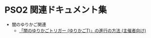 # PSO2 関連ドキュメント集

- 闇のゆりかご関連
    -  [「闇のゆりかごトリガー (ゆりかごT)」の進行の方法 (主催者向け)](cradle-of-darkness/how-to-host.md)
